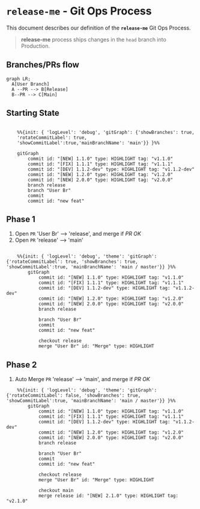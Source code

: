 # `release-me` - Git Ops Process

This document describes our definition of the **`release-me`** Git Ops Process.

> **release-me** process ships changes in the `head` branch into Production.


## Branches/PRs flow
```mermaid
graph LR;
  A[User Branch]
  A --PR --> B[Release]
  B--PR --> C[Main]
```

## Starting State
```mermaid

    %%{init: { 'logLevel': 'debug', 'gitGraph': {'showBranches': true, 
    'rotateCommitLabel': true,
    'showCommitLabel':true,'mainBranchName': 'main'}} }%%

    gitGraph
        commit id: "[NEW] 1.1.0" type: HIGHLIGHT tag: "v1.1.0"
        commit id: "[FIX] 1.1.1" type: HIGHLIGHT tag: "v1.1.1"
        commit id: "[DEV] 1.1.2-dev" type: HIGHLIGHT tag: "v1.1.2-dev"
        commit id: "[NEW] 1.2.0" type: HIGHLIGHT tag: "v1.2.0"
        commit id: "[NEW] 2.0.0" type: HIGHLIGHT tag: "v2.0.0"
        branch release
        branch "User Br"
        commit
        commit id: "new feat"
```

## Phase 1

1. Open `PR` 'User Br' --> 'release', and merge if *PR OK*
2. Open `PR` 'release' --> 'main'

```mermaid

    %%{init: { 'logLevel': 'debug', 'theme': 'gitGraph': {'rotateCommitLabel': true, 'showBranches': true, 'showCommitLabel':true, 'mainBranchName': 'main / master'}} }%%
        gitGraph
            commit id: "[NEW] 1.1.0" type: HIGHLIGHT tag: "v1.1.0"
            commit id: "[FIX] 1.1.1" type: HIGHLIGHT tag: "v1.1.1"
            commit id: "[DEV] 1.1.2-dev" type: HIGHLIGHT tag: "v1.1.2-dev"
            commit id: "[NEW] 1.2.0" type: HIGHLIGHT tag: "v1.2.0"
            commit id: "[NEW] 2.0.0" type: HIGHLIGHT tag: "v2.0.0"
            branch release

            branch "User Br"
            commit
            commit id: "new feat"

            checkout release
            merge "User Br" id: "Merge" type: HIGHLIGHT
```

## Phase 2

1. Auto Merge `PR` 'release' --> 'main', and merge if *PR OK*

```mermaid
    %%{init: { 'logLevel': 'debug', 'theme': 'gitGraph': {'rotateCommitLabel': false, 'showBranches': true, 'showCommitLabel':true, 'mainBranchName': 'main / master'}} }%%
        gitGraph
            commit id: "[NEW] 1.1.0" type: HIGHLIGHT tag: "v1.1.0"
            commit id: "[FIX] 1.1.1" type: HIGHLIGHT tag: "v1.1.1"
            commit id: "[DEV] 1.1.2-dev" type: HIGHLIGHT tag: "v1.1.2-dev"
            commit id: "[NEW] 1.2.0" type: HIGHLIGHT tag: "v1.2.0"
            commit id: "[NEW] 2.0.0" type: HIGHLIGHT tag: "v2.0.0"
            branch release

            branch "User Br"
            commit
            commit id: "new feat"

            checkout release
            merge "User Br" id: "Merge" type: HIGHLIGHT

            checkout main
            merge release id: "[NEW] 2.1.0" type: HIGHLIGHT tag: "v2.1.0"
```